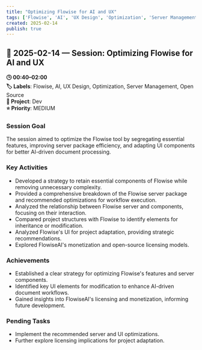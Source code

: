 ```yaml
---
title: "Optimizing Flowise for AI and UX"
tags: ['Flowise', 'AI', 'UX Design', 'Optimization', 'Server Management', 'Open Source']
created: 2025-02-14
publish: true
---
```


## 📅 2025-02-14 — Session: Optimizing Flowise for AI and UX

**🕒 00:40–02:00**  
**🏷️ Labels**: Flowise, AI, UX Design, Optimization, Server Management, Open Source  
**📂 Project**: Dev  
**⭐ Priority**: MEDIUM  


### Session Goal
The session aimed to optimize the Flowise tool by segregating essential features, improving server package efficiency, and adapting UI components for better AI-driven document processing.

### Key Activities
- Developed a strategy to retain essential components of Flowise while removing unnecessary complexity.
- Provided a comprehensive breakdown of the Flowise server package and recommended optimizations for workflow execution.
- Analyzed the relationship between Flowise server and components, focusing on their interaction.
- Compared project structures with Flowise to identify elements for inheritance or modification.
- Analyzed Flowise's UI for project adaptation, providing strategic recommendations.
- Explored FlowiseAI's monetization and open-source licensing models.

### Achievements
- Established a clear strategy for optimizing Flowise's features and server components.
- Identified key UI elements for modification to enhance AI-driven document workflows.
- Gained insights into FlowiseAI's licensing and monetization, informing future development.

### Pending Tasks
- Implement the recommended server and UI optimizations.
- Further explore licensing implications for project adaptation.
